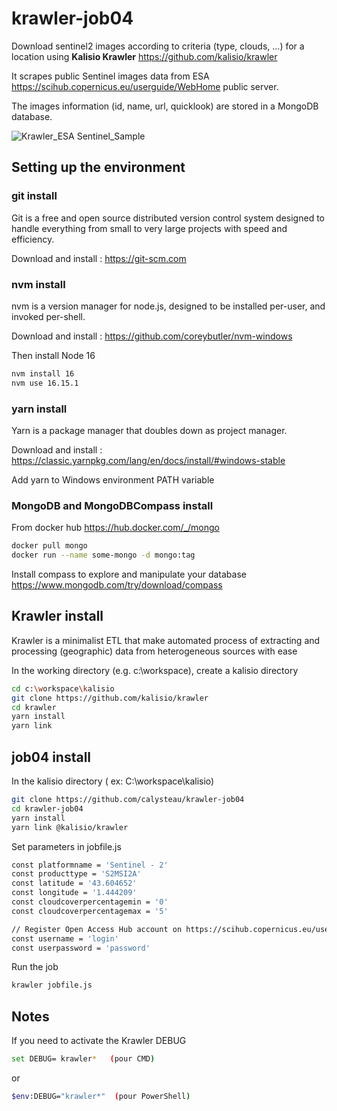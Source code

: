 # krawler-job04

Download sentinel2 images according to criteria (type, clouds, ...) for a location using __Kalisio Krawler__ https://github.com/kalisio/krawler

It scrapes public Sentinel images data from ESA https://scihub.copernicus.eu/userguide/WebHome public server. 

The images information (id, name, url, quicklook) are stored in a MongoDB database.

![Krawler_ESA Sentinel_Sample](https://www.calysteau.fr/images/Krawler_ESA_Sentinel2.jpg)

## Setting up the environment

### git install
Git is a free and open source distributed version control system designed to handle everything from small to very large projects with speed and efficiency.

Download and install : https://git-scm.com

### nvm install
nvm is a version manager for node.js, designed to be installed per-user, and invoked per-shell.

Download and install : https://github.com/coreybutler/nvm-windows

Then install Node 16

```bash
nvm install 16
nvm use 16.15.1
```

### yarn install
Yarn is a package manager that doubles down as project manager.

Download and install : https://classic.yarnpkg.com/lang/en/docs/install/#windows-stable

Add yarn to Windows environment PATH variable

### MongoDB and MongoDBCompass install
From docker hub https://hub.docker.com/_/mongo
```bash
docker pull mongo
docker run --name some-mongo -d mongo:tag
```

Install compass to explore and manipulate your database
https://www.mongodb.com/try/download/compass

## Krawler install
Krawler is a minimalist ETL that make automated process of extracting and processing (geographic) data from heterogeneous sources with ease

In the working directory (e.g. c:\workspace), create a kalisio directory

```bash
cd c:\workspace\kalisio
git clone https://github.com/kalisio/krawler
cd krawler
yarn install
yarn link
```

## job04 install
In the kalisio directory ( ex: C:\workspace\kalisio)

```bash
git clone https://github.com/calysteau/krawler-job04
cd krawler-job04
yarn install
yarn link @kalisio/krawler
```

Set parameters in jobfile.js
```bash
const platformname = 'Sentinel - 2'
const producttype = 'S2MSI2A'
const latitude = '43.604652'
const longitude = '1.444209'
const cloudcoverpercentagemin = '0'
const cloudcoverpercentagemax = '5'

// Register Open Access Hub account on https://scihub.copernicus.eu/userguide/SelfRegistration and set your login/password credentials
const username = 'login'
const userpassword = 'password'
```

Run the job
```bash
krawler jobfile.js
```

## Notes

If you need to activate the Krawler DEBUG

```bash
set DEBUG= krawler*   (pour CMD)
```
or 
```bash
$env:DEBUG="krawler*"  (pour PowerShell)
```
